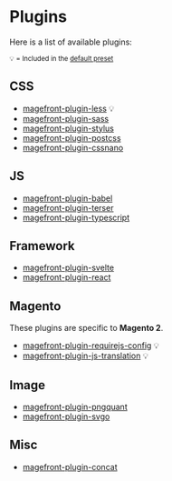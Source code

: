 # Plugins

Here is a list of available plugins:

<small>💡 = Included in the [default preset](presets/default.md)</small>

## CSS

- [magefront-plugin-less](plugins/less.md) 💡
- [magefront-plugin-sass](plugins/sass.md)
- [magefront-plugin-stylus](plugins/stylus.md)
- [magefront-plugin-postcss](plugins/postcss.md)
- [magefront-plugin-cssnano](plugins/cssnano.md)

## JS

- [magefront-plugin-babel](plugins/babel.md)
- [magefront-plugin-terser](plugins/terser.md)
- [magefront-plugin-typescript](plugins/typescript.md)

## Framework

- [magefront-plugin-svelte](plugins/svelte.md)
- [magefront-plugin-react](plugins/react.md)

## Magento

These plugins are specific to **Magento 2**.

- [magefront-plugin-requirejs-config](plugins/requirejs-config.md) 💡
- [magefront-plugin-js-translation](plugins/js-translation.md) 💡

## Image

- [magefront-plugin-pngquant](plugins/pngquant.md)
- [magefront-plugin-svgo](plugins/svgo.md)

## Misc

- [magefront-plugin-concat](plugins/concat.md)
